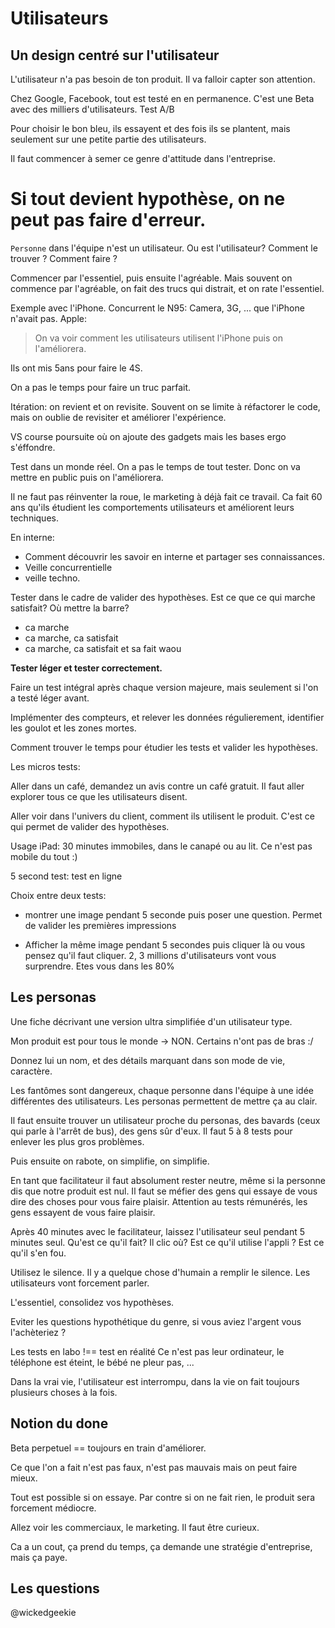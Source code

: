 # Utilisateurs

## Un design centré sur l'utilisateur

L'utilisateur n'a pas besoin de ton produit. Il va falloir capter son
attention.

Chez Google, Facebook, tout est testé en en permanence. C'est une Beta
avec des milliers d'utilisateurs. Test A/B

Pour choisir le bon bleu, ils essayent et des fois ils se plantent, mais
seulement sur une petite partie des utilisateurs.

Il faut commencer à semer ce genre d'attitude dans l'entreprise.

# Si tout devient hypothèse, on ne peut pas faire d'erreur.

`Personne` dans l'équipe n'est un utilisateur.
Ou est l'utilisateur? Comment le trouver ? Comment faire ?

Commencer par l'essentiel, puis ensuite l'agréable.
Mais souvent on commence par l'agréable, on fait des trucs qui distrait,
et on rate l'essentiel.

Exemple avec l'iPhone.
Concurrent le N95: Camera, 3G, ... que l'iPhone n'avait pas.
Apple: 

> On va voir comment les utilisateurs utilisent l'iPhone puis on
> l'améliorera. 

Ils ont mis 5ans pour faire le 4S.


On a pas le temps pour faire un truc parfait.

Itération: on revient et on revisite.
Souvent on se limite à réfactorer le code, mais on oublie de revisiter
et améliorer l'expérience.

VS course poursuite où on ajoute des gadgets mais les bases ergo
s'éffondre.

Test dans un monde réel. On a pas le temps de tout tester. Donc on va
mettre en public puis on l'améliorera.

Il ne faut pas réinventer la roue, le marketing à déjà fait ce travail.
Ca fait 60 ans qu'ils étudient les comportements utilisateurs et
améliorent leurs techniques.

En interne:

* Comment découvrir les savoir en interne et partager ses connaissances.
* Veille concurrentielle
* veille techno.

Tester dans le cadre de valider des hypothèses. Est ce que ce qui marche
satisfait? Où mettre la barre?

* ca marche
* ca marche, ca satisfait
* ca marche, ca satisfait et sa fait waou

**Tester léger et tester correctement.**

Faire un test intégral après chaque version majeure, mais seulement si
l'on a testé léger avant.

Implémenter des compteurs, et relever les données régulierement,
identifier les goulot et les zones mortes.

Comment trouver le temps pour étudier les tests et valider les hypothèses.


Les micros tests:

Aller dans un café, demandez un avis contre un café gratuit.
Il faut aller explorer tous ce que les utilisateurs disent.

Aller voir dans l'univers du client, comment ils utilisent le produit.
C'est ce qui permet de valider des hypothèses.

Usage iPad: 30 minutes immobiles, dans le canapé ou au lit. Ce n'est pas
mobile du tout :)

5 second test: test en ligne

Choix entre deux tests: 
* montrer une image pendant 5 seconde puis poser une question.
  Permet de valider les premières impressions

* Afficher la même image pendant 5 secondes puis cliquer là ou vous
  pensez qu'il faut cliquer.
  2, 3 millions d'utilisateurs vont vous surprendre. Etes vous dans les
  80%


## Les personas

Une fiche décrivant une version ultra simplifiée d'un utilisateur type.

Mon produit est pour tous le monde -> NON. Certains n'ont pas de bras :/

Donnez lui un nom, et des détails marquant dans son mode de vie,
caractère.


Les fantômes sont dangereux, chaque personne dans l'équipe à une idée
différentes des utilisateurs. Les personas permettent de mettre ça au
clair.

Il faut ensuite trouver un utilisateur proche du personas, des bavards
(ceux qui parle à l'arrêt de bus), des gens sûr d'eux. Il faut 5 à 8
tests pour enlever les plus gros problèmes.

Puis ensuite on rabote, on simplifie, on simplifie.

En tant que facilitateur il faut absolument rester neutre, même si la
personne dis que notre produit est nul. Il faut se méfier des gens qui
essaye de vous dire des choses pour vous faire plaisir. Attention au
tests rémunérés, les gens essayent de vous faire plaisir.

Après 40 minutes avec le facilitateur, laissez l'utilisateur seul pendant 5 minutes seul. Qu'est ce qu'il fait? Il clic où? Est ce qu'il utilise l'appli ? Est ce qu'il s'en fou.

Utilisez le silence. Il y a quelque chose d'humain a remplir le
silence. Les utilisateurs vont forcement parler.

L'essentiel, consolidez vos hypothèses.

Eviter les questions hypothétique du genre, si vous aviez l'argent vous l'achèteriez ?

Les tests en labo !== test en réalité
Ce n'est pas leur ordinateur, le téléphone est éteint, le bébé ne
pleur pas, ...

Dans la vrai vie, l'utilisateur est interrompu, dans la vie on fait
toujours plusieurs choses à la fois.


## Notion du done

Beta perpetuel == toujours en train d'améliorer.

Ce que l'on a fait n'est pas faux, n'est pas mauvais mais on peut faire
mieux.

Tout est possible si on essaye.
Par contre si on ne fait rien, le produit sera forcement médiocre.

Allez voir les commerciaux, le marketing.
Il faut être curieux.

Ca a un cout, ça prend du temps, ça demande une stratégie d'entreprise,
mais ça paye.

## Les questions

@wickedgeekie


